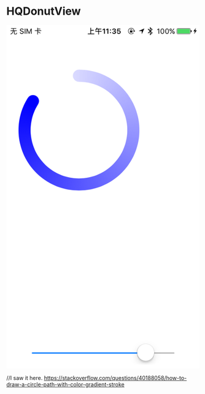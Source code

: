 # HQDonutView

![image](https://github.com/Xiahaiquan/HQDonutView/blob/master/Pic/IMG_0444.PNG)


//I saw it here.
https://stackoverflow.com/questions/40188058/how-to-draw-a-circle-path-with-color-gradient-stroke
